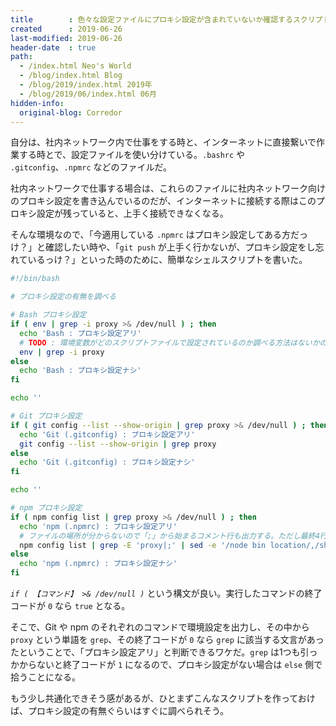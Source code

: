 ```yaml
---
title        : 色々な設定ファイルにプロキシ設定が含まれていないか確認するスクリプト
created      : 2019-06-26
last-modified: 2019-06-26
header-date  : true
path:
  - /index.html Neo's World
  - /blog/index.html Blog
  - /blog/2019/index.html 2019年
  - /blog/2019/06/index.html 06月
hidden-info:
  original-blog: Corredor
---
```


自分は、社内ネットワーク内で仕事をする時と、インターネットに直接繋いで作業する時とで、設定ファイルを使い分けている。`.bashrc` や `.gitconfig`、`.npmrc` などのファイルだ。

社内ネットワークで仕事する場合は、これらのファイルに社内ネットワーク向けのプロキシ設定を書き込んでいるのだが、インターネットに接続する際はこのプロキシ設定が残っていると、上手く接続できなくなる。

そんな環境なので、「今適用している `.npmrc` はプロキシ設定してある方だっけ？」と確認したい時や、「`git push` が上手く行かないが、プロキシ設定をし忘れているっけ？」といった時のために、簡単なシェルスクリプトを書いた。

```bash
#!/bin/bash

# プロキシ設定の有無を調べる

# Bash プロキシ設定
if ( env | grep -i proxy >& /dev/null ) ; then
  echo 'Bash : プロキシ設定アリ'
  # TODO : 環境変数がどのスクリプトファイルで設定されているのか調べる方法はないかのう
  env | grep -i proxy
else
  echo 'Bash : プロキシ設定ナシ'
fi

echo ''

# Git プロキシ設定
if ( git config --list --show-origin | grep proxy >& /dev/null ) ; then
  echo 'Git (.gitconfig) : プロキシ設定アリ'
  git config --list --show-origin | grep proxy
else
  echo 'Git (.gitconfig) : プロキシ設定ナシ'
fi

echo ''

# npm プロキシ設定
if ( npm config list | grep proxy >& /dev/null ) ; then
  echo 'npm (.npmrc) : プロキシ設定アリ'
  # ファイルの場所が分からないので「;」から始まるコメント行も出力する。ただし最終4行のコメントは要らないので sed で範囲指定して削除する
  npm config list | grep -E 'proxy|;' | sed -e '/node bin location/,/show all defaults/d'
else
  echo 'npm (.npmrc) : プロキシ設定ナシ'
fi
```

*`if ( 【コマンド】 >& /dev/null )`* という構文が良い。実行したコマンドの終了コードが `0` なら `true` となる。

そこで、Git や npm のそれぞれのコマンドで環境設定を出力し、その中から `proxy` という単語を `grep`、その終了コードが `0` なら `grep` に該当する文言があったということで、「プロキシ設定アリ」と判断できるワケだ。`grep` は1つも引っかからないと終了コードが `1` になるので、プロキシ設定がない場合は `else` 側で拾うことになる。

もう少し共通化できそう感があるが、ひとまずこんなスクリプトを作っておけば、プロキシ設定の有無ぐらいはすぐに調べられそう。
